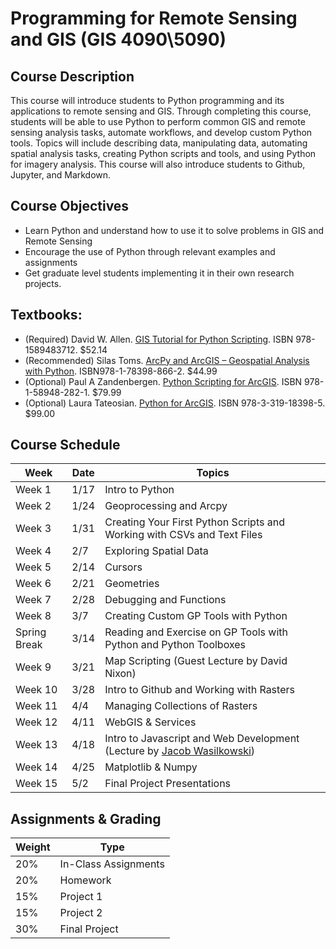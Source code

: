# Programming for Remote Sensing and GIS (GIS 4090\5090)

## Course Description
This course will introduce students to Python programming and its applications to remote sensing and GIS. Through completing this course, students will be able to use Python to perform common GIS and remote sensing analysis tasks, automate workflows, and develop custom Python tools. Topics will include describing data, manipulating data, automating spatial analysis tasks, creating Python scripts and tools, and using Python for imagery analysis. This course will also introduce students to Github, Jupyter, and Markdown.

## Course Objectives
- Learn Python and understand how to use it to solve problems in GIS and Remote Sensing
- Encourage the use of Python through relevant examples and assignments
- Get graduate level students implementing it in their own research projects.

## Textbooks:
- (Required) David W. Allen. [GIS Tutorial for Python Scripting](https://www.amazon.com/GIS-Tutorial-Python-Scripting-Tutorials/dp/1589483561). ISBN  978-1589483712. $52.14
- (Recommended) Silas Toms. [ArcPy and ArcGIS – Geospatial Analysis with Python](https://www.amazon.com/ArcPy-ArcGIS-Geospatial-Analysis-Python/dp/1783988665/ref=sr_1_1?s=books&ie=UTF8&qid=1515470855&sr=1-1&keywords=silas+toms). ISBN978-1-78398-866-2. $44.99
- (Optional) Paul A Zandenbergen. [Python Scripting for ArcGIS](https://www.amazon.com/Python-Scripting-ArcGIS-Paul-Zandbergen/dp/1589483715/ref=sr_1_1?s=books&ie=UTF8&qid=1515470886&sr=1-1&keywords=zandbergen). ISBN 978-1-58948-282-1. $79.99
- (Optional) Laura Tateosian. [Python for ArcGIS](https://www.amazon.com/Python-ArcGIS-Laura-Tateosian/dp/3319183974/ref=sr_1_1?s=books&ie=UTF8&qid=1515470920&sr=1-1&keywords=Laura+Tateosian). ISBN 978-3-319-18398-5. $99.00


## Course Schedule

| Week    | Date | Topics |
|---------|------|--------|
| Week 1  | 1/17 | Intro to Python | 
| Week 2  | 1/24 | Geoprocessing and Arcpy |
| Week 3  | 1/31 | Creating Your First Python Scripts and Working with CSVs and Text Files |
| Week 4  | 2/7  | Exploring Spatial Data |
| Week 5  | 2/14 | Cursors |
| Week 6  | 2/21 | Geometries |
| Week 7  | 2/28 | Debugging and Functions |
| Week 8  | 3/7  | Creating Custom GP Tools with Python |
| Spring Break | 3/14 | Reading and Exercise on GP Tools with Python and Python Toolboxes |
| Week 9  | 3/21 | Map Scripting (Guest Lecture by David Nixon) |
| Week 10 | 3/28 | Intro to Github and Working with Rasters | 
| Week 11 | 4/4  | Managing Collections of Rasters |
| Week 12 | 4/11 | WebGIS & Services |
| Week 13 | 4/18 | Intro to Javascript and Web Development (Lecture by [Jacob Wasilkowski](https://jwasilgeo.github.io/)) |
| Week 14 | 4/25 | Matplotlib & Numpy |
| Week 15 | 5/2  | Final Project Presentations |

## Assignments & Grading
| Weight | Type |
|--------|------|
| 20% | In-Class Assignments |
| 20% | Homework |
| 15% | Project 1 |
| 15% | Project 2 |
| 30% | Final Project |
